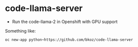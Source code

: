 # code-llama-server

- Run the code-llama-2 in Openshift with GPU support

Something like:
```
oc new-app python~https://github.com/bkoz/code-llama-server
```
